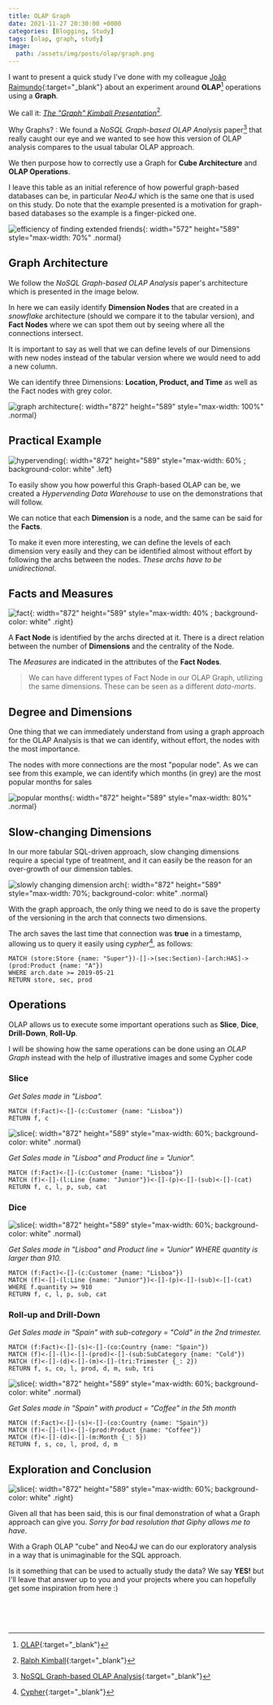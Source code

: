 ```yaml
---
title: OLAP Graph
date: 2021-11-27 20:30:00 +0000
categories: [Blogging, Study]
tags: [olap, graph, study]
image:
  path: /assets/img/posts/olap/graph.png
---
```


I want to present a quick study I've done with my colleague [João Raimundo][joao linkedin]{:target="_blank"} about an experiment around **OLAP**[^olap] operations using a **Graph**.

We call it: <ins>*The "Graph" Kimball Presentation*</ins>[^ralph].

Why Graphs?
: We found a *NoSQL Graph-based OLAP Analysis* paper[^olappaper] that really caught our eye and we wanted to see how this version of OLAP analysis compares to the usual tabular OLAP approach.

We then purpose how to correctly use a Graph for **Cube Architecture** and **OLAP Operations**.


I leave this table as an initial reference of how powerful graph-based databases can be, in particular *Neo4J* which is the same one that is used on this study. Do note that the example presented is a motivation for graph-based databases so the example is a finger-picked one.

![efficiency of finding extended friends](/assets/img/posts/olap/neotable.jpg){: width="572" height="589" style="max-width: 70%" .normal}


## Graph Architecture

We follow the *NoSQL Graph-based OLAP Analysis* paper's architecture which is presented in the image below.

In here we can easily identify **Dimension Nodes** that are created in a *snowflake* architecture (should we compare it to the tabular version), and **Fact Nodes** where we can spot them out by seeing where all the connections intersect.

It is important to say as well that we can define levels of our Dimensions with new nodes instead of the tabular version where we would need to add a new column.

We can identify three Dimensions: **Location, Product, and Time** as well as the Fact nodes with grey color.

![graph architecture](/assets/img/posts/olap/graph-architecture.png){: width="872" height="589" style="max-width: 100%" .normal}

## Practical Example

![hypervending](/assets/img/posts/olap/hypervending.png){: width="872" height="589" style="max-width: 60% ; background-color: white" .left}

To easily show you how powerful this Graph-based OLAP can be, we created a *Hypervending Data Warehouse* to use on the demonstrations that will follow.

We can notice that each **Dimension** is a node, and the same can be said for the **Facts**.

To make it even more interesting, we can define the levels of each dimension very easily and they can be identified almost without effort by following the archs between the nodes. *These archs have to be unidirectional*.

## Facts and Measures

![fact](/assets/img/posts/olap/fact.png){: width="872" height="589" style="max-width: 40% ; background-color: white" .right}

A **Fact Node** is identified by the archs directed at it.
There is a direct relation between the number of **Dimensions** and the centrality of the Node.

The *Measures* are indicated in the attributes of the **Fact Nodes**.

> We can have different types of Fact Node in our OLAP Graph, utilizing the same dimensions.
>These can be seen as a different *data-marts*.


## Degree and Dimensions

One thing that we can immediately understand from using a graph approach for the OLAP Analysis is that we can identify, without effort, the nodes with the most importance.

The nodes with more connections are the most "popular node". As we can see from this example, we can identify which months (in grey) are the most popular months for sales

![popular months](/assets/img/posts/olap/popular-months.png){: width="872" height="589" style="max-width: 80%" .normal}

## Slow-changing Dimensions


In our more tabular SQL-driven approach, slow changing dimensions require a special type of treatment, and it can easily be the reason for an over-growth of our dimension tables.

![slowly changing dimension arch](/assets/img/posts/olap/slowly-changing-arch.png){: width="872" height="589" style="max-width: 70%; background-color: white" .normal}

With the graph approach, the only thing we need to do is save the property of the versioning in the arch that connects two dimensions.

The arch saves the last time that connection was **true** in a timestamp, allowing us to query it easily using *cypher*[^cypher], as follows:

```cypher
MATCH (store:Store {name: "Super"})-[]->(sec:Section)-[arch:HAS]->(prod:Product {name: "A"})
WHERE arch.date >= 2019-05-21
RETURN store, sec, prod
```

## Operations

OLAP allows us to execute some important operations such as **Slice**, **Dice**, **Drill-Down**, **Roll-Up**.

I will be showing how the same operations can be done using an *OLAP Graph* instead with the help of illustrative images and some Cypher code


### Slice
_Get Sales made in "Lisboa"._
```cypher
MATCH (f:Fact)<-[]-(c:Customer {name: "Lisboa"})
RETURN f, c
```

![slice](/assets/img/posts/olap/slice.png){: width="872" height="589" style="max-width: 60%; background-color: white" .normal}

_Get Sales made in "Lisboa" and Product line = "Junior"._
```cypher
MATCH (f:Fact)<-[]-(c:Customer {name: "Lisboa"})
MATCH (f)<-[]-(l:Line {name: "Junior"})<-[]-(p)<-[]-(sub)<-[]-(cat)
RETURN f, c, l, p, sub, cat
```

### Dice

![slice](/assets/img/posts/olap/dice.png){: width="872" height="589" style="max-width: 60%; background-color: white" .normal}

_Get Sales made in "Lisboa" and Product line = "Junior" WHERE quantity is larger than 910._
```cypher
MATCH (f:Fact)<-[]-(c:Customer {name: "Lisboa"})
MATCH (f)<-[]-(l:Line {name: "Junior"})<-[]-(p)<-[]-(sub)<-[]-(cat)
WHERE f.quantity >= 910
RETURN f, c, l, p, sub, cat
```

### Roll-up and Drill-Down

_Get Sales made in "Spain" with sub-category = "Cold" in the 2nd trimester._
```cypher
MATCH (f:Fact)<-[]-(s)<-[]-(co:Country {name: "Spain"})
MATCH (f)<-[]-(l)<-[]-(prod)<-[]-(sub:SubCategory {name: "Cold"})
MATCH (f)<-[]-(d)<-[]-(m)<-[]-(tri:Trimester {_: 2})
RETURN f, s, co, l, prod, d, m, sub, tri
```

![slice](/assets/img/posts/olap/rollupdrilldown.png){: width="872" height="589" style="max-width: 60%; background-color: white" .normal}

_Get Sales made in "Spain" with product = "Coffee" in the 5th month_
```cypher
MATCH (f:Fact)<-[]-(s)<-[]-(co:Country {name: "Spain"})
MATCH (f)<-[]-(l)<-[]-(prod:Product {name: "Coffee"})
MATCH (f)<-[]-(d)<-[]-(m:Month {_: 5})
RETURN f, s, co, l, prod, d, m
```

## Exploration and Conclusion

![slice](https://media.giphy.com/media/uMxmo1hLsrCiRjUSVC/giphy.gif){: width="872" height="589" style="max-width: 60%; background-color: white" .right}

Given all that has been said, this is our final demonstration of what a Graph approach can give you. *Sorry for bad resolution that Giphy allows me to have*.

With a Graph OLAP "cube" and Neo4J we can do our exploratory analysis in a way that is unimaginable for the SQL approach.

Is it something that can be used to actually study the data? We say **YES!** but I'll leave that answer up to you and your projects where you can hopefully get some inspiration from here :)

<br>
<br>
<br>


[joao linkedin]: https://www.linkedin.com/in/nuno-centeno-0180ab18b/
[olap]: https://olap.com/olap-definition/
[NoSQL Graph-based OLAP Analysis]: https://hal-lirmm.ccsd.cnrs.fr/lirmm-01471093
[Cypher]: https://neo4j.com/developer/cypher/
[Ralph Kimball]: https://en.wikipedia.org/wiki/Ralph_Kimball

[^ralph]: [Ralph Kimball]{:target="_blank"}
[^olap]: [OLAP]{:target="_blank"}
[^olappaper]: [NoSQL Graph-based OLAP Analysis]{:target="_blank"}
[^cypher]: [Cypher]{:target="_blank"}
